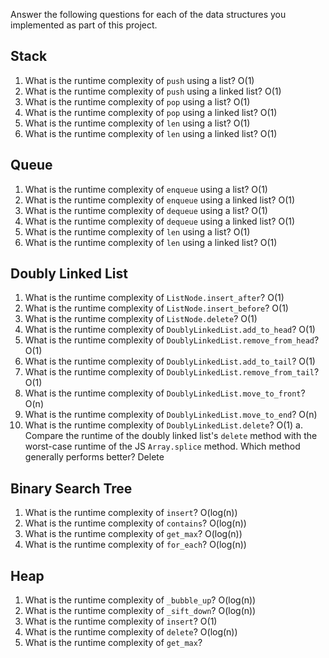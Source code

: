 Answer the following questions for each of the data structures you implemented as part of this project.

## Stack

1. What is the runtime complexity of `push` using a list?
O(1)
2. What is the runtime complexity of `push` using a linked list?
O(1)
3. What is the runtime complexity of `pop` using a list?
O(1)
4. What is the runtime complexity of `pop` using a linked list?
O(1)
5. What is the runtime complexity of `len` using a list?
O(1)
6. What is the runtime complexity of `len` using a linked list?
O(1)
## Queue

1. What is the runtime complexity of `enqueue` using a list?
O(1)
2. What is the runtime complexity of `enqueue` using a linked list?
O(1)
3. What is the runtime complexity of `dequeue` using a list?
O(1)
4. What is the runtime complexity of `dequeue` using a linked list?
O(1)
5. What is the runtime complexity of `len` using a list?
O(1)
6. What is the runtime complexity of `len` using a linked list?
O(1)
## Doubly Linked List

1. What is the runtime complexity of `ListNode.insert_after`?
O(1)
2. What is the runtime complexity of `ListNode.insert_before`?
O(1)
3. What is the runtime complexity of `ListNode.delete`?
O(1)
4. What is the runtime complexity of `DoublyLinkedList.add_to_head`?
O(1)
5. What is the runtime complexity of `DoublyLinkedList.remove_from_head`?
O(1)
6. What is the runtime complexity of `DoublyLinkedList.add_to_tail`?
O(1)
7. What is the runtime complexity of `DoublyLinkedList.remove_from_tail`?
O(1)
8. What is the runtime complexity of `DoublyLinkedList.move_to_front`?
O(n)
9. What is the runtime complexity of `DoublyLinkedList.move_to_end`?
O(n)
10. What is the runtime complexity of `DoublyLinkedList.delete`?
O(1)
    a. Compare the runtime of the doubly linked list's `delete` method with the worst-case runtime of the JS `Array.splice` method. Which method generally performs better?
Delete

## Binary Search Tree

1. What is the runtime complexity of `insert`? 
O(log(n))
2. What is the runtime complexity of `contains`?
O(log(n))
3. What is the runtime complexity of `get_max`? 
O(log(n))
4. What is the runtime complexity of `for_each`?
O(log(n))

## Heap

1. What is the runtime complexity of `_bubble_up`?
O(log(n))
2. What is the runtime complexity of `_sift_down`?
O(log(n))
3. What is the runtime complexity of `insert`?
O(1)
4. What is the runtime complexity of `delete`?
O(log(n))
5. What is the runtime complexity of `get_max`?
